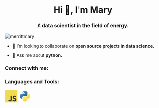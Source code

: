 <h1 align="center">Hi 👋, I'm Mary</h1>
<h3 align="center">A data scientist in the field of energy.</h3>

<p align="left"> <img src="https://komarev.com/ghpvc/?username=merrittmary&label=Profile%20views&color=0e75b6&style=flat" alt="merrittmary" /> </p>

- 👯 I’m looking to collaborate on **open source projects in data science.**

- 💬 Ask me about **python.**

<h3 align="left">Connect with me:</h3>
<p align="left">
</p>

<h3 align="left">Languages and Tools:</h3>
<p align="left"> <a href="https://developer.mozilla.org/en-US/docs/Web/JavaScript" target="_blank" rel="noreferrer"> <img src="https://raw.githubusercontent.com/devicons/devicon/master/icons/javascript/javascript-original.svg" alt="javascript" width="40" height="40"/> </a> <a href="https://www.python.org" target="_blank" rel="noreferrer"> <img src="https://raw.githubusercontent.com/devicons/devicon/master/icons/python/python-original.svg" alt="python" width="40" height="40"/> </a> </p>
